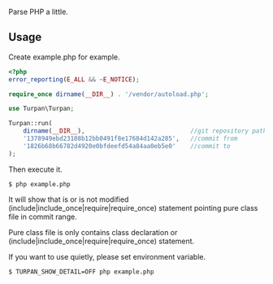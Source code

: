 Parse PHP a little.

## Usage

Create example.php for example.

```php
<?php
error_reporting(E_ALL && ~E_NOTICE);

require_once dirname(__DIR__) . '/vendor/autoload.php';

use Turpan\Turpan;

Turpan::run(
    dirname(__DIR__),                             //git repository path
    '1378949ebd23108b12bb0491f8e17684d142a285',   //commit from
    '1826b68b66782d4920e0bfdeefd54a84aa0eb5e0'    //commit to
);
```

Then execute it.

```shell
$ php example.php
```

It will show that is or is not modified (include|include_once|require|require_once) statement pointing pure class file in commit range.

Pure class file is only contains class declaration or (include|include_once|require|require_once) statement.

If you want to use quietly, please set environment variable.

```shell
$ TURPAN_SHOW_DETAIL=OFF php example.php
```

